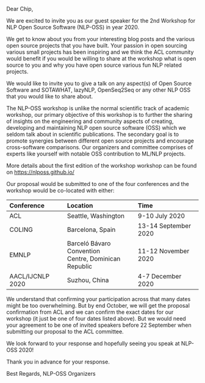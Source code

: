Dear Chip,

We are excited to invite you as our guest speaker for the 2nd Workshop for NLP Open Source Software (NLP-OSS) in year 2020.

We get to know about you from your interesting blog posts and the various open source projects that you have built. Your passion in open sourcing various small projects has been inspiring and we think the ACL community would benefit if you would be willing to share at the workshop what is open source to you and why you have open source various fun NLP related projects.

We would like to invite you to give a talk on any aspect(s) of Open Source Software and SOTAWHAT, lazyNLP, OpenSeq2Seq or any other NLP OSS that you would like to share about.

The NLP-OSS workshop is unlike the normal scientific track of academic workshop, our primary objective of this workshop is to further the sharing of insights on the engineering and community aspects of creating, developing and maintaining NLP open source software (OSS) which we seldom talk about in scientific publications. The secondary goal is to promote synergies between different open source projects and encourage cross-software comparisons. Our organizers and committee comprises of experts like yourself with notable OSS contribution to ML/NLP projects.

More details about the first edition of the workshop workshop can be found on https://nlposs.github.io/

Our proposal would be submitted to one of the four conferences and the workshop would be co-located with either:

| Conference	| Location | 	Time |
|:-|:-|:-|
| ACL	| Seattle, Washington | 9-10 July 2020|
| COLING	| Barcelona, Spain | 13-14 September 2020 |
| EMNLP	| Barceló Bávaro Convention <br> Centre, Dominican Republic  | 11-12 November 2020 |
| AACL/IJCNLP 2020 | Suzhou, China | 4-7 December 2020 |

We understand that confirming your participation across that many dates might be too overwhelming. But by end October, we will get the proposal confirmation from ACL and we can confirm the exact dates for our workshop (it just be one of four dates listed above). But we would need your agreement to be one of invited speakers before 22 September when submitting our proposal to the ACL committee.

We look forward to your response and hopefully seeing you speak at NLP-OSS 2020!

Thank you in advance for your response.

Best Regards,
NLP-OSS Organizers
